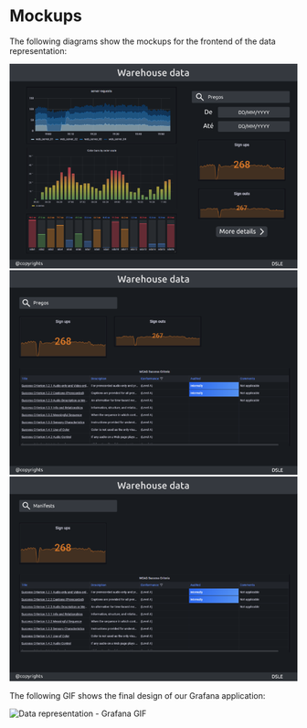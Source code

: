 # Mockups

The following diagrams show the mockups for the frontend of the data representation:

![Data representation - Grafana](images/grafana1.png)
![Data representation - Grafana 2](images/grafana2.png)
![Data representation - Grafana 3](images/grafana3.png)

The following GIF shows the final design of our Grafana application:

![Data representation - Grafana GIF](images/grafana.gif)